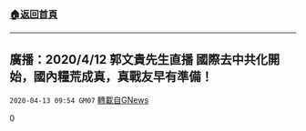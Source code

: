 ###  [:house:返回首頁](https://github.com/ourhimalayas/txt)
---

## 廣播：2020/4/12 郭文貴先生直播 國際去中共化開始，國內糧荒成真，真戰友早有準備！
`2020-04-13 09:54 GM07` [轉載自GNews](https://gnews.org/zh-hant/171536/)

0
